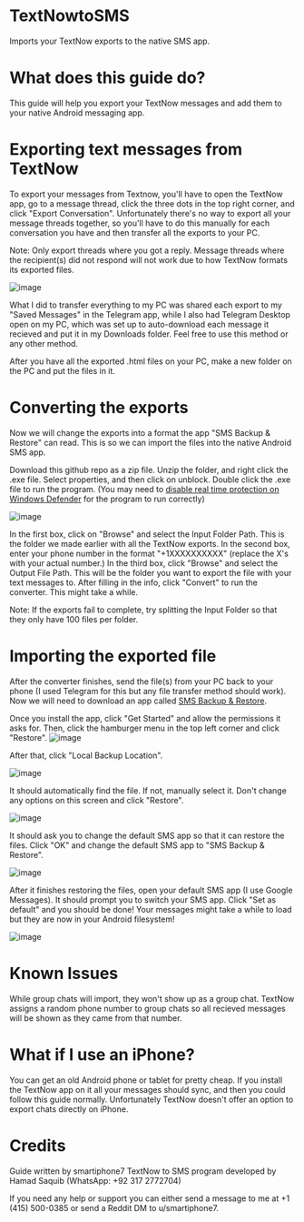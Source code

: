 # TextNowtoSMS
Imports your TextNow exports to the native SMS app. 

# What does this guide do?
This guide will help you export your TextNow messages and add them to your native Android messaging app.

# Exporting text messages from TextNow
To export your messages from Textnow, you'll have to open the TextNow app, go to a message thread, click the three dots in the top right corner, and click "Export Conversation". Unfortunately there's no way to export all your message threads together, so you'll have to do this manually for each conversation you have and then transfer all the exports to your PC. 

Note: Only export threads where you got a reply. Message threads where the recipient(s) did not respond will not work due to how TextNow formats its exported files.

![image](https://github.com/user-attachments/assets/37a2f5df-0b77-4557-829e-f026a62a0ea5)

What I did to transfer everything to my PC was shared each export to my "Saved Messages" in the Telegram app, while I also had Telegram Desktop open on my PC, which was set up to auto-download each message it recieved and put it in my Downloads folder. Feel free to use this method or any other method. 

After you have all the exported .html files on your PC, make a new folder on the PC and put the files in it. 

# Converting the exports
Now we will change the exports into a format the app "SMS Backup & Restore" can read. This is so we can import the files into the native Android SMS app. 

Download this github repo as a zip file. Unzip the folder, and right click the .exe file.
Select properties, and then click on unblock. Double click the .exe file to run the program. (You may need to [disable real time protection on Windows Defender](https://support.microsoft.com/en-us/windows/virus-and-threat-protection-in-the-windows-security-app-1362f4cd-d71a-b52a-0b66-c2820032b65e) for the program to run correctly)

![image](https://github.com/user-attachments/assets/a8e30cf4-0cc9-4125-b5ac-ee6f4deb8f5a)

In the first box, click on "Browse" and select the Input Folder Path. This is the folder we made earlier with all the TextNow exports.
In the second box, enter your phone number in the format "+1XXXXXXXXXX" (replace the X's with your actual number.)
In the third box, click "Browse" and select the Output File Path. This will be the folder you want to export the file with your text messages to.
After filling in the info, click "Convert" to run the converter. This might take a while. 

Note: If the exports fail to complete, try splitting the Input Folder so that they only have 100 files per folder.

# Importing the exported file 
After the converter finishes, send the file(s) from your PC back to your phone (I used Telegram for this but any file transfer method should work). Now we will need to download an app called [SMS Backup & Restore](https://play.google.com/store/apps/details?id=com.riteshsahu.SMSBackupRestore).

Once you install the app, click "Get Started" and allow the permissions it asks for. Then, click the hamburger menu in the top left corner and click "Restore".
![image](https://github.com/user-attachments/assets/5a637a4f-2327-47dd-ad38-c1db6e4b52f2)

After that, click "Local Backup Location". 

![image](https://github.com/user-attachments/assets/16d6cad6-0e96-48b3-a606-317bfa357982)

It should automatically find the file. If not, manually select it. Don't change any options on this screen and click "Restore". 

![image](https://github.com/user-attachments/assets/9308e3f1-5750-45e3-abde-ddc44c35a6aa)

It should ask you to change the default SMS app so that it can restore the files. Click "OK" and change the default SMS app to "SMS Backup & Restore".

![image](https://github.com/user-attachments/assets/6c581575-2f4c-415b-ac31-710250303850)

After it finishes restoring the files, open your default SMS app (I use Google Messages). It should prompt you to switch your SMS app. Click "Set as default" and you should be done! Your messages might take a while to load but they are now in your Android filesystem!

![image](https://github.com/user-attachments/assets/c24f5abf-aeb2-4945-88f0-35ebcaea284d)

# Known Issues

While group chats will import, they won't show up as a group chat. TextNow assigns a random phone number to group chats so all recieved messages will be shown as they came from that number.

# What if I use an iPhone?

You can get an old Android phone or tablet for pretty cheap. If you install the TextNow app on it all your messages should sync, and then you could follow this guide normally. Unfortunately TextNow doesn't offer an option to export chats directly on iPhone. 

# Credits

Guide written by smartiphone7
TextNow to SMS program developed by Hamad Saquib (WhatsApp: +92 317 2772704)

If you need any help or support you can either send a message to me at +1 (415) 500-0385 or send a Reddit DM to u/smartiphone7.

